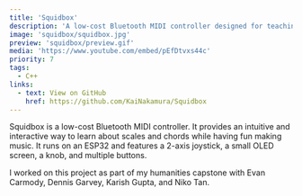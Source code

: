 ```yaml
---
title: 'Squidbox'
description: 'A low-cost Bluetooth MIDI controller designed for teaching scales and chords'
image: 'squidbox/squidbox.jpg'
preview: 'squidbox/preview.gif'
media: 'https://www.youtube.com/embed/pEfDtvxs44c'
priority: 7
tags:
  - C++
links:
  - text: View on GitHub
    href: https://github.com/KaiNakamura/Squidbox
---
```


Squidbox is a low-cost Bluetooth MIDI controller. It provides an intuitive and interactive way to learn about scales and chords while having fun making music. It runs on an ESP32 and features a 2-axis joystick, a small OLED screen, a knob, and multiple buttons.

I worked on this project as part of my humanities capstone with Evan Carmody, Dennis Garvey, Karish Gupta, and Niko Tan.
